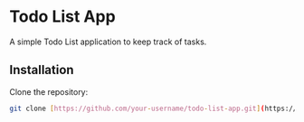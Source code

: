 # Todo List App

A simple Todo List application to keep track of tasks.

## Installation

Clone the repository:
```bash
git clone [https://github.com/your-username/todo-list-app.git](https://github.com/kimmsunghyun/todo-list-app/blob/main/README.md)

